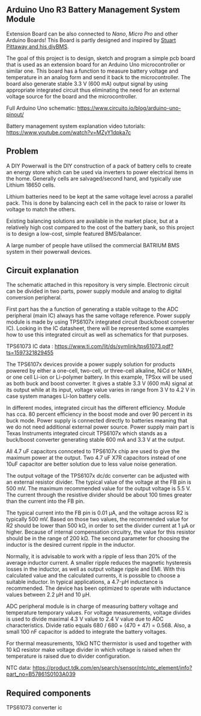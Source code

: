Arduino Uno R3 Battery Management System Module
---

Extension Board can be also connected to _Nano_, _Micro Pro_ and other Arduino Boards!
This Board is partly designed and inspired by [Stuart Pittaway and his diyBMS](https://github.com/stuartpittaway/diyBMS).

The goal of this project is to design, sketch and program a simple pcb board that is used as an extension board for an Arduino Uno microcontroller or similar one. This board has a
function to measure battery voltage and temperature in an analog form and send it back to the microcontroller. The board also generate stable 3.3 V (600 mA) output signal by using
appropriate integrated circuit thus eliminating the need for an external voltage source for the board and the microcontroller. 

Full Arduino Uno schematic: https://www.circuito.io/blog/arduino-uno-pinout/

Battery management system explanation video tutorials: https://www.youtube.com/watch?v=MZyY1dpka7c

Problem
---
A DIY Powerwall is the DIY construction of a pack of battery cells to create an energy store which can be used via inverters to power electrical items in the home. Generally cells are salvaged/second hand, and typically use Lithium 18650 cells.

Lithium batteries need to be kept at the same voltage level across a parallel pack. This is done by balancing each cell in the pack to raise or lower its voltage to match the others.

Existing balancing solutions are available in the market place, but at a relatively high cost compared to the cost of the battery bank, so this project is to design a low-cost, simple featured BMS/balancer.

A large number of people have utilised the commercial BATRIUM BMS system in their powerwall devices.

Circuit explanation
---
The schematic attached in this repository is very simple. Electronic circuit can be divided in two parts, power supply module and analog to digital conversion peripheral. 

First part has the a function of generating a stable voltage to the ADC peripheral (main IC) always has the same voltage reference. Power supply module is made by using TPS6107x
integrated circuit (buck/boost converter IC). Looking in the IC datasheet, there will be represented some examples how to use this integrated circuit as well as schematics for that 
purposes. 

TPS61073 IC data : https://www.ti.com/lit/ds/symlink/tps61073.pdf?ts=1597321829455

The TPS6107x devices provide a power supply solution for products powered by either a one-cell, two-cell, or three-cell alkaline, NiCd or NiMH, or one cell Li-ion or Li-polymer
battery. In this example, TPSxx will be used as both buck and boost converter. It gives a stable 3.3 V (600 mA) signal at its output while at its input, voltage value varies
in range from 3 V to 4.2 V in case system manages Li-Ion battery cells.

In different modes, integrated circuit has the different efficiency. Module has cca. 80 percent efficiency in the boost mode and over 90 percent in its buck mode. Power supply is
connected directly to batteries meaning that we do not need additional external power source. Power supply main part is Texas Instruments integrated circuit TPS6107x which stands as
a buck/boost converter generating stable 600 mA and 3.3 V at the output. 

All 4.7 uF capacitors connceted to TPS6107x chip are used to give the maximum power at the output. Two 4.7 uF X7R capacitors instead of one 10uF capacitor are better solution due to
less value noise generation.

The output voltage of the TPS6107x dc/dc converter can be adjusted with an external resistor divider. The typical value of the voltage at the FB pin is 500 mV. The maximum
recommended value for the output voltage is 5.5 V. The current through the resistive divider should be about 100 times greater than the current into the FB pin.

The typical current into the FB pin is 0.01 µA, and the voltage across R2 is typically 500 mV. Based on those two values, the recommended value for R2 should be lower than 500 kΩ, in
order to set the divider current at 1 µA or higher. Because of internal compensation circuitry, the value for this resistor should be in the range of 200 kΩ. The second parameter for
choosing the inductor is the desired current ripple in the inductor. 

Normally, it is advisable to work with a ripple of less than 20% of the average inductor current. A smaller ripple reduces the magnetic hysteresis losses in the inductor, as well as
output voltage ripple and EMI. With this calculated value and the calculated currents, it is possible to choose a suitable inductor. In typical applications, a 4.7-µH inductance is
recommended. The device has been optimized to operate with inductance values between 2.2 µH and 10 µH.

ADC peripheral module is in charge of measuring battery voltage and temperature temporary values. For voltage measurements, voltage divides is used to divide maximal 4.3 V value to 
2.4 V value due to ADC characteristics. Divide ratio equals 680 / 680 + (470 + 47) =  0.568. Also, a small 100 nF capacitor is added to integrate the battery voltages.

For thermal measurements, 10kΩ NTC thermistor is used and together with 10 kΩ resistor make voltage divider in which voltage is raised when thr temperature is raised due to divider
configuration.

NTC data: https://product.tdk.com/en/search/sensor/ntc/ntc_element/info?part_no=B57861S0103A039

Required components
---
TPS61073 converter ic
